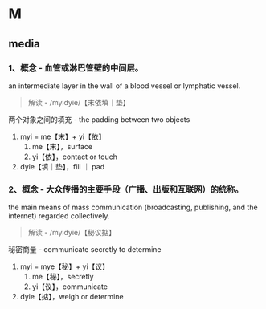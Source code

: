 # M

## 

## media

### 1、概念 - 血管或淋巴管壁的中间层。

an intermediate layer in the wall of a blood vessel or lymphatic vessel.

> 解读 - /myidyie/【末依填｜垫】

两个对象之间的填充 - the padding between two objects

1. myi = me【末】+ yi【依】
   1. me【末】，surface
   2. yi【依】，contact or touch
2. dyie【填｜垫】，fill ｜ pad

### 2、概念 - 大众传播的主要手段（广播、出版和互联网）的统称。

the main means of mass communication (broadcasting, publishing, and the internet) regarded collectively.

> 解读 - /myidyie/【秘议掂】

秘密商量 - communicate secretly to determine

1. myi = mye【秘】+ yi【议】
   1. me【秘】，secretly
   2. yi【议】，communicate
2. dyie【掂】，weigh or determine
